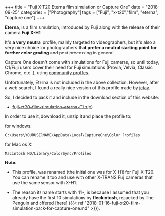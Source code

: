 +++
title = "Fuji X-T20 Eterna film simulation or Capture One"
date =  "2018-09-25"
categories = ["Photography"]
tags = ["Fuji", "x-t20","film", "eterna", "capture one"]
+++

**Eterna**, is a film simulation, introduced by Fuji along with the release of their camera **Fuji X-H1**.

It's **a very neutral** profile, mainly targeted to videographers, but it's also a very nice choice for photographers **that prefer a neutral starting point for further color grading** and post processing in general.

Capture One doesn't come with simulations for Fuji cameras, so until today, C1/Fuji users cover their need for Fuji simulations (Provia, Velvia, Classic Chrome, etc..), using  [community profiles](https://www.fuji-x-forum.com/topic/3772-capture-one-pro-9-film-simulations-incl-acros/).

Unfortunately, Eterna is not included in the above collection. However, after a web search, I found a really nice version of this profile made by [jctay](https://www.dpreview.com/forums/thread/4279252).

So, I decided to pack it and include in the download section of this website:

- [fuji-xt20-film-simulation-eterna-C1.zip](/download/fuji-xt20-film-simulation-eterna-C1.zip))

In order to use it, download it, unzip it and place the profile to:

for windows:

	C:\Users\YOURUSERNAME\AppData\Local\CaptureOne\Color Profiles

for Mac os X:

	Macintosh HD/Library/ColorSync/Profiles
	

**Note:**

- This profile, was renamed (the initial one was for X-H1) for Fuji X-T20. You can rename it too and use with other X-TRANS Fuji cameras that use the same sensor with X-H1. 

- The reason its name starts with **11 -**, is because I assumed that you already have the first 10 simulations by **fleckintosh**, repacked by The Penguin and offered  [here] ({{< ref "2018-01-16-fuji-xt20-film-simulation-pack-for-capture-one.md" >}}).
 
